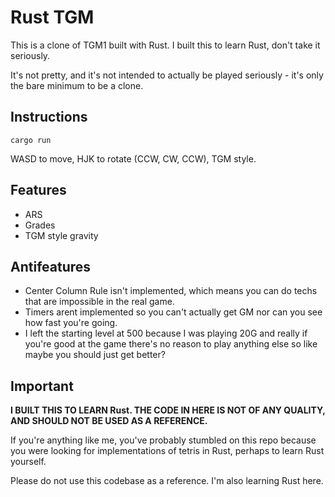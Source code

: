 # Rust TGM

This is a clone of TGM1 built with Rust. I built this to learn Rust, don't take it seriously.

It's not pretty, and it's not intended to actually be played seriously - it's only the bare minimum to be a clone.

## Instructions

`cargo run`

WASD to move, HJK to rotate (CCW, CW, CCW), TGM style.

## Features

- ARS
- Grades
- TGM style gravity

## Antifeatures

- Center Column Rule isn't implemented, which means you can do techs that are impossible in the real game.
- Timers arent implemented so you can't actually get GM nor can you see how fast you're going.
- I left the starting level at 500 because I was playing 20G and really if you're good at the game there's no reason to play anything else so like maybe you should just get better?

## Important

**I BUILT THIS TO LEARN Rust. THE CODE IN HERE IS NOT OF ANY QUALITY, AND SHOULD NOT BE USED AS A REFERENCE.**

If you're anything like me, you've probably stumbled on this repo because you were looking for implementations of tetris in Rust, perhaps to learn Rust yourself.

Please do not use this codebase as a reference. I'm also learning Rust here.

